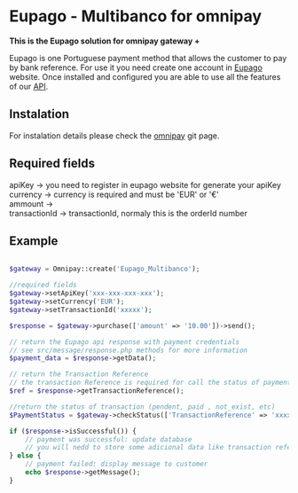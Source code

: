 # Eupago - Multibanco for omnipay

**This is the Eupago solution for omnipay gateway +**

Eupago is one Portuguese payment method that allows the customer to pay by bank reference.
For use it you need create one account in [Eupago](www.eupago.pt) website.
Once installed and configured you are able to use all the features of our [API](https://seguro.eupago.pt/api/).

## Instalation

For instalation details please check the [omnipay](https://github.com/thephpleague/omnipay#installation) git page.


## Required fields
<p>
apiKey -> you need to register in eupago website for generate your apiKey</br>
currency -> currency is required and must be 'EUR' or '€'</br>
ammount -></br>
transactionId -> transactionId, normaly this is the orderId number</br>
</p>

## Example 


```php

$gateway = Omnipay::create('Eupago_Multibanco');

//required fields
$gateway->setApiKey('xxx-xxx-xxx-xxx');
$gateway->setCurrency('EUR');
$gateway->setTransactionId('xxxxx');

$response = $gateway->purchase(['amount' => '10.00'])->send();

// return the Eupago api response with payment credentials
// see src/message/response.php methods for more information
$payment_data = $response->getData();

// return the Transaction Reference
// the transaction Reference is required for call the status of payment, you should store them in your "orders" table related database
$ref = $response->getTransactionReference();

//return the status of transaction (pendent, paid , not_exist, etc)
$PaymentStatus = $gateway->checkStatus(['TransactionReference' => 'xxxxxx'])->send();

if ($response->isSuccessful()) {
    // payment was successful: update database
	// you will nedd to store some adicional data like transaction reference,
} else {
    // payment failed: display message to customer
    echo $response->getMessage();
}

```